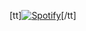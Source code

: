 [tt][![Spotify](https://GenosseZeus.vercel.app/api/spotify)](https://open.spotify.com/user/reallm10)[/tt]
